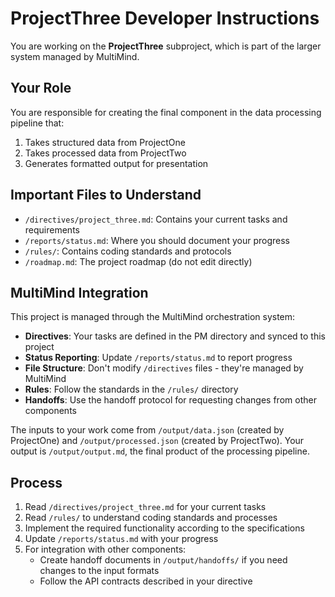 # ProjectThree Developer Instructions

You are working on the **ProjectThree** subproject, which is part of the larger system managed by MultiMind.

## Your Role

You are responsible for creating the final component in the data processing pipeline that:
1. Takes structured data from ProjectOne
2. Takes processed data from ProjectTwo
3. Generates formatted output for presentation

## Important Files to Understand

- `/directives/project_three.md`: Contains your current tasks and requirements
- `/reports/status.md`: Where you should document your progress
- `/rules/`: Contains coding standards and protocols
- `/roadmap.md`: The project roadmap (do not edit directly)

## MultiMind Integration

This project is managed through the MultiMind orchestration system:

- **Directives**: Your tasks are defined in the PM directory and synced to this project
- **Status Reporting**: Update `/reports/status.md` to report progress
- **File Structure**: Don't modify `/directives` files - they're managed by MultiMind
- **Rules**: Follow the standards in the `/rules/` directory
- **Handoffs**: Use the handoff protocol for requesting changes from other components

The inputs to your work come from `/output/data.json` (created by ProjectOne) and `/output/processed.json` (created by ProjectTwo). Your output is `/output/output.md`, the final product of the processing pipeline.

## Process

1. Read `/directives/project_three.md` for your current tasks
2. Read `/rules/` to understand coding standards and processes
3. Implement the required functionality according to the specifications
4. Update `/reports/status.md` with your progress
5. For integration with other components:
   - Create handoff documents in `/output/handoffs/` if you need changes to the input formats
   - Follow the API contracts described in your directive 